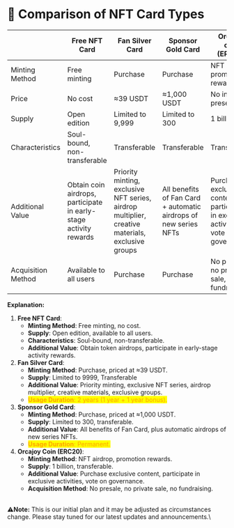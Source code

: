 # 🔄 Comparison of NFT Card Types

|                    | Free NFT Card                                                     | Fan Silver Card                                                                                  | Sponsor Gold Card                                                | Orcajoy coin (ERC20)                                                                |
| ------------------ | ----------------------------------------------------------------- | ------------------------------------------------------------------------------------------------ | ---------------------------------------------------------------- | ----------------------------------------------------------------------------------- |
| Minting Method     | Free minting                                                      | Purchase                                                                                         | Purchase                                                         | NFT airdrop,  promotion rewards                                                     |
| Price              | No cost                                                           | ≈39 USDT                                                                                         | ≈1,000 USDT                                                      | No initial preset price                                                             |
| Supply             | Open edition                                                      | Limited to 9,999                                                                                 | Limited to 300                                                   | 1 billion                                                                           |
| Characteristics    | Soul-bound, non-transferable                                      | Transferable                                                                                     | Transferable                                                     | Transferable                                                                        |
| Additional Value   | Obtain coin airdrops, participate in early-stage activity rewards | Priority minting, exclusive NFT series, airdrop multiplier, creative materials, exclusive groups | All benefits of Fan Card + automatic airdrops of new series NFTs | Purchase exclusive content, participate in exclusive activities, vote on governance |
| Acquisition Method | Available to all users                                            | Purchase                                                                                         | Purchase                                                         | No presale, no private sale, no fundraising                                         |

**Explanation:**

1. **Free NFT Card**:
   * **Minting Method**: Free minting, no cost.
   * **Supply**: Open edition, available to all users.
   * **Characteristics**: Soul-bound, non-transferable.
   * **Additional Value**: Obtain token airdrops, participate in early-stage activity rewards.
2. **Fan Silver Card**:
   * **Minting Method**: Purchase, priced at ≈39 USDT.
   * **Supply**: Limited to 9999, Transferable
   * **Additional Value**: Priority minting, exclusive NFT series, airdrop multiplier, creative materials, exclusive groups.
   * <mark style="color:orange;">**Usage Duration**</mark><mark style="color:orange;">: 2 years (1 year + 1 year bonus).</mark>
3. **Sponsor Gold Card**:
   * **Minting Method**: Purchase, priced at ≈1,000 USDT.
   * **Supply**: Limited to 300, transferable.
   * **Additional Value**: All benefits of Fan Card, plus automatic airdrops of new series NFTs.
   * <mark style="color:orange;">**Usage Duration**</mark><mark style="color:orange;">: Permanent.</mark>
4. **Orcajoy Coin (ERC20)**:
   * **Minting Method**: NFT airdrop, promotion rewards.
   * **Supply**: 1 billion, transferable.
   * **Additional Value**: Purchase exclusive content, participate in exclusive activities, vote on governance.
   * **Acquisition Method**: No presale, no private sale, no fundraising.

\
⚠️**Note:** This is our initial plan and it may be adjusted as circumstances change. Please stay tuned for our latest updates and announcements.\
